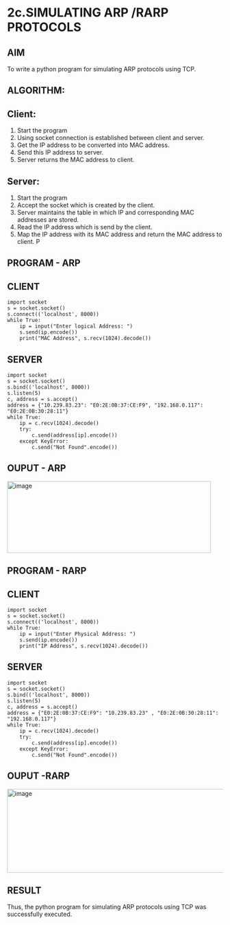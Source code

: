 # 2c.SIMULATING ARP /RARP PROTOCOLS
## AIM
To write a python program for simulating ARP protocols using TCP.
## ALGORITHM:
## Client:
1. Start the program
2. Using socket connection is established between client and server.
3. Get the IP address to be converted into MAC address.
4. Send this IP address to server.
5. Server returns the MAC address to client.
## Server:
1. Start the program
2. Accept the socket which is created by the client.
3. Server maintains the table in which IP and corresponding MAC addresses are
stored.
4. Read the IP address which is send by the client.
5. Map the IP address with its MAC address and return the MAC address to client.
P
## PROGRAM - ARP

## CLIENT
```
import socket
s = socket.socket() 
s.connect(('localhost', 8000))  
while True:
    ip = input("Enter logical Address: ")  
    s.send(ip.encode())  
    print("MAC Address", s.recv(1024).decode())
```

## SERVER
```
import socket
s = socket.socket() 
s.bind(('localhost', 8000)) 
s.listen(5)  
c, address = s.accept()  
address = {"10.239.83.23": "E0:2E:0B:37:CE:F9", "192.168.0.117": "E0:2E:0B:30:28:11"}  
while True:
    ip = c.recv(1024).decode()  
    try:
        c.send(address[ip].encode())  
    except KeyError:
        c.send("Not Found".encode())
```
## OUPUT - ARP
<img width="476" height="167" alt="image" src="https://github.com/user-attachments/assets/dbe3e43f-8825-4b72-adc4-78d78acc9c00" />


## PROGRAM - RARP

## CLIENT

```
import socket
s = socket.socket() 
s.connect(('localhost', 8000))  
while True:
    ip = input("Enter Physical Address: ")  
    s.send(ip.encode())  
    print("IP Address", s.recv(1024).decode())
```

## SERVER
```
import socket
s = socket.socket() 
s.bind(('localhost', 8000)) 
s.listen(5)  
c, address = s.accept()  
address = {"E0:2E:0B:37:CE:F9": "10.239.83.23" , "E0:2E:0B:30:28:11": "192.168.0.117"}  
while True:
    ip = c.recv(1024).decode()  
    try:
        c.send(address[ip].encode())  
    except KeyError:
        c.send("Not Found".encode())
```
## OUPUT -RARP

<img width="538" height="195" alt="image" src="https://github.com/user-attachments/assets/dd59cdba-ca75-41f5-add4-40491119959b" />

## RESULT
Thus, the python program for simulating ARP protocols using TCP was successfully 
executed.
